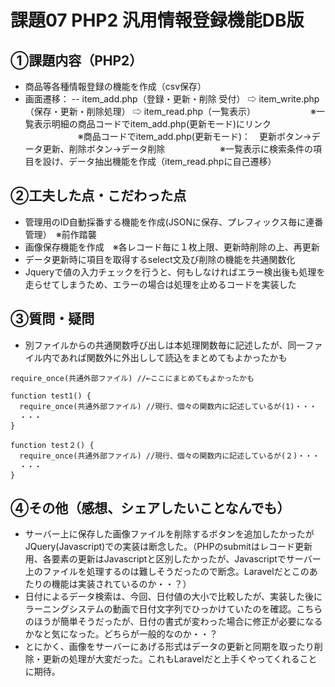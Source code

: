 # 課題07 PHP2 汎用情報登録機能DB版
## ①課題内容（PHP2）
- 商品等各種情報登録の機能を作成（csv保存）
- 画面遷移：
-- item_add.php（登録・更新・削除 受付） ⇨ item_write.php（保存・更新・削除処理） ⇨  item_read.php（一覧表示）
　　　　　　※一覧表示明細の商品コードでitem_add.php(更新モード)にリンク
　　　　　　※商品コードでitem_add.php(更新モード)：　更新ボタン→データ更新、削除ボタン→データ削除
　　　　　　※一覧表示に検索条件の項目を設け、データ抽出機能を作成（item_read.phpに自己遷移）
      
## ②工夫した点・こだわった点
- 管理用のID自動採番する機能を作成(JSONに保存、プレフィックス毎に連番管理）　※前作踏襲
- 画像保存機能を作成　※各レコード毎に１枚上限、更新時削除の上、再更新
- データ更新時に項目を取得するselect文及び削除の機能を共通関数化
- Jqueryで値の入力チェックを行うと、何もしなければエラー検出後も処理を走らせてしまうため、エラーの場合は処理を止めるコードを実装した
 

## ③質問・疑問
- 別ファイルからの共通関数呼び出しは本処理関数毎に記述したが、同一ファイル内であれば関数外に外出しして読込をまとめてもよかったかも
```
require_once(共通外部ファイル) //←ここにまとめてもよかったかも

function test1() {
  require_once(共通外部ファイル) //現行、個々の関数内に記述しているが(1)・・・
  ・・・
}

function test２() {
  require_once(共通外部ファイル) //現行、個々の関数内に記述しているが(２)・・・
  ・・・
}

```


## ④その他（感想、シェアしたいことなんでも）
- サーバー上に保存した画像ファイルを削除するボタンを追加したかったがJQuery(Javascript)での実装は断念した。（PHPのsubmitはレコード更新用、各要素の更新はJavascriptと区別したかったが、Javascriptでサーバー上のファイルを処理するのは難しそうだったので断念。Laravelだとこのあたりの機能は実装されているのか・・？）
- 日付によるデータ検索は、今回、日付値の大小で比較したが、実装した後にラーニングシステムの動画で日付文字列でひっかけていたのを確認。こちらのほうが簡単そうだったが、日付の書式が変わった場合に修正が必要になるかなと気になった。どちらが一般的なのか・・？
- とにかく、画像をサーバーにあげる形式はデータの更新と同期を取ったり削除・更新の処理が大変だった。これもLaravelだと上手くやってくれることに期待。


